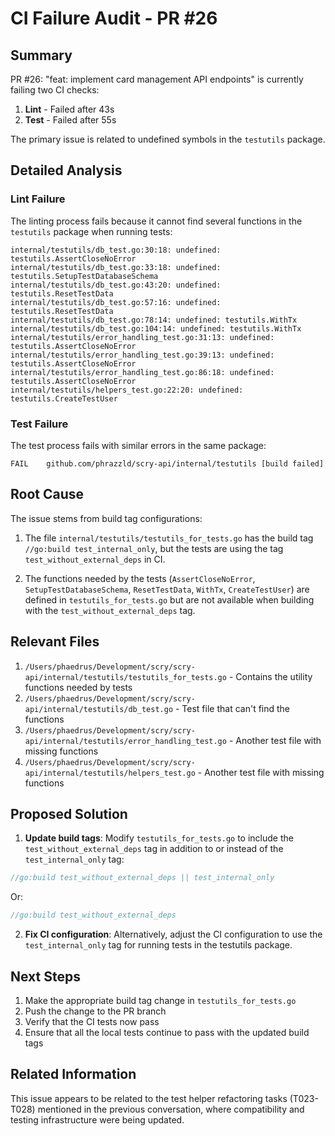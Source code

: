 # CI Failure Audit - PR #26

## Summary

PR #26: "feat: implement card management API endpoints" is currently failing two CI checks:

1. **Lint** - Failed after 43s
2. **Test** - Failed after 55s

The primary issue is related to undefined symbols in the `testutils` package.

## Detailed Analysis

### Lint Failure

The linting process fails because it cannot find several functions in the `testutils` package when running tests:

```
internal/testutils/db_test.go:30:18: undefined: testutils.AssertCloseNoError
internal/testutils/db_test.go:33:18: undefined: testutils.SetupTestDatabaseSchema
internal/testutils/db_test.go:43:20: undefined: testutils.ResetTestData
internal/testutils/db_test.go:57:16: undefined: testutils.ResetTestData
internal/testutils/db_test.go:78:14: undefined: testutils.WithTx
internal/testutils/db_test.go:104:14: undefined: testutils.WithTx
internal/testutils/error_handling_test.go:31:13: undefined: testutils.AssertCloseNoError
internal/testutils/error_handling_test.go:39:13: undefined: testutils.AssertCloseNoError
internal/testutils/error_handling_test.go:86:18: undefined: testutils.AssertCloseNoError
internal/testutils/helpers_test.go:22:20: undefined: testutils.CreateTestUser
```

### Test Failure

The test process fails with similar errors in the same package:

```
FAIL	github.com/phrazzld/scry-api/internal/testutils [build failed]
```

## Root Cause

The issue stems from build tag configurations:

1. The file `internal/testutils/testutils_for_tests.go` has the build tag `//go:build test_internal_only`, but the tests are using the tag `test_without_external_deps` in CI.

2. The functions needed by the tests (`AssertCloseNoError`, `SetupTestDatabaseSchema`, `ResetTestData`, `WithTx`, `CreateTestUser`) are defined in `testutils_for_tests.go` but are not available when building with the `test_without_external_deps` tag.

## Relevant Files

1. `/Users/phaedrus/Development/scry/scry-api/internal/testutils/testutils_for_tests.go` - Contains the utility functions needed by tests
2. `/Users/phaedrus/Development/scry/scry-api/internal/testutils/db_test.go` - Test file that can't find the functions
3. `/Users/phaedrus/Development/scry/scry-api/internal/testutils/error_handling_test.go` - Another test file with missing functions
4. `/Users/phaedrus/Development/scry/scry-api/internal/testutils/helpers_test.go` - Another test file with missing functions

## Proposed Solution

1. **Update build tags**: Modify `testutils_for_tests.go` to include the `test_without_external_deps` tag in addition to or instead of the `test_internal_only` tag:

```go
//go:build test_without_external_deps || test_internal_only
```

Or:

```go
//go:build test_without_external_deps
```

2. **Fix CI configuration**: Alternatively, adjust the CI configuration to use the `test_internal_only` tag for running tests in the testutils package.

## Next Steps

1. Make the appropriate build tag change in `testutils_for_tests.go`
2. Push the change to the PR branch
3. Verify that the CI tests now pass
4. Ensure that all the local tests continue to pass with the updated build tags

## Related Information

This issue appears to be related to the test helper refactoring tasks (T023-T028) mentioned in the previous conversation, where compatibility and testing infrastructure were being updated.
